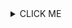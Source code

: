 <details><summary>CLICK ME</summary>

[1.Linux](#n1)<br>
[本机服务器搭建](#n1.1)<br>
[VNC服务器](#n1.2)<br>
[系统声音配置](#n1.3)<br>
[ZIP](#n1.4)<br>
[查询历史命令](#n1.5)<br>
[查询温度传感器](#n1.6)<br>
[查看和调整Linux声音](#n1.7)<br>
[查找文件目录](#n1.8)<br>
[VIM](#n1.9)<br>
[帮助相关](#n1.10)<br>
[SHELL](#n1.11)<br>
[系统SHELL更换](#n1.12)<br>
[ogv转mp4视频加水印](#n1.13)<br>
[自动登录](#n1.14)<br>
[多屏幕共享方案](#n1.15)<br>
[比对文件彩色标记不同](#n1.16)<br>
[2.Web](#n2)<br>
[web进展](#n2.1)<br>
[3.UOS](#n3)<br>
[UOS过期咋办](#n3.1)<br>

</details>